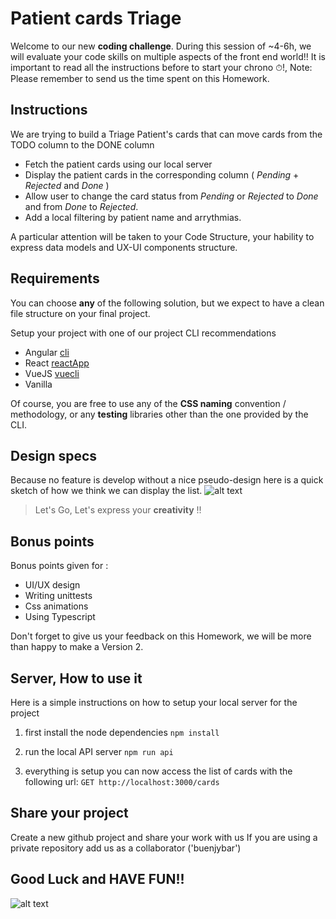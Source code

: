 # Patient cards Triage

Welcome to our new **coding challenge**.
During this session of ~4-6h, we will evaluate your code skills on multiple aspects of the front end world!!
It is important to read all the instructions before to start your chrono ⏱!,
Note: Please remember to send us the time spent on this Homework.

## Instructions
We are trying to build a Triage Patient's cards that can move cards from the TODO column to the DONE column
  - Fetch the patient cards using our local server
  - Display the patient cards in the corresponding column ( _Pending_ + _Rejected_ and _Done_ )
  - Allow user to change the card status from _Pending_ or _Rejected_ to _Done_ and from _Done_ to _Rejected_.
  - Add a local filtering by patient name and arrythmias.

A particular attention will be taken to your Code Structure, your hability to express data models and UX-UI components structure.

## Requirements
You can choose **any** of the following solution, but we expect to have a clean file structure on your final project.

Setup your project with one of our project CLI recommendations
- Angular [cli](https://cli.angular.io/)
- React [reactApp](https://create-react-app.dev/docs/getting-started/)
- VueJS [vuecli](https://cli.vuejs.org/)
- Vanilla

Of course, you are free to use any of the **CSS naming** convention / methodology, or any **testing** libraries other than the one provided by the CLI.

## Design specs
Because no feature is develop without a nice pseudo-design here is a quick sketch of how we think we can display the list. 
![alt text][design]

 > Let's Go, Let's express your **creativity** !!

## Bonus points
Bonus points given for :

- UI/UX design
- Writing unittests
- Css animations
- Using Typescript

Don't forget to give us your feedback on this Homework, we will be more than happy to make a Version 2.

## Server, How to use it
Here is a simple instructions on how to setup your local server for the project

1. first install the node dependencies
    `npm install`

2. run the local API server
    `npm run api`

3. everything is setup you can now access the list of cards with the following url:
    `GET http://localhost:3000/cards`

## Share your project
Create a new github project and share your work with us
If you are using a private repository add us as a collaborator ('buenjybar')

## Good Luck and HAVE FUN!!
![alt text][sponge]


[design]: https://github.com/CardioLogs/card-triage/raw/master/images/design.png
[sponge]: https://github.com/CardioLogs/card-triage/raw/master/images/sponge.gif


